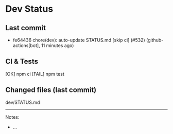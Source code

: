 # Dev Status

## Last commit
- fe64436 chore(dev): auto-update STATUS.md [skip ci] (#532) (github-actions[bot], 11 minutes ago)
## CI & Tests
[OK] npm ci
[FAIL] npm test

## Changed files (last commit)
dev/STATUS.md

---
Notes:
- ...
